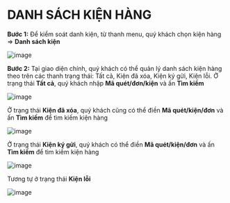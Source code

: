 # DANH SÁCH KIỆN HÀNG

**Bước 1:** Để kiểm soát danh kiện, từ thanh menu, quý khách chọn kiện hàng => **Danh sách kiện**
 
 ![image](https://user-images.githubusercontent.com/109578103/202353948-0c7e53e4-a10b-4933-8236-deafd18b6492.png)

**Bước 2:** Tại giao diện chính, quý khách có thể quản lý danh sách kiện hàng theo trên các thanh trạng thái: Tất cả, Kiện đã xóa, Kiện ký gửi, Kiện lỗi.
Ở trạng thái **Tất cả**, quý khách nhập **Mã quét/đơn/kiện** và ấn **Tìm kiếm**

![image](https://user-images.githubusercontent.com/109578103/202353987-930c9175-7de7-4156-abe9-5da34eb5e100.png)

Ở trạng thái **Kiện đã xóa**, quý khách cũng có thể điền **Mã quét/kiện/đơn** và ấn **Tìm kiếm** để tìm kiếm kiện hàng

![image](https://user-images.githubusercontent.com/109578103/202354023-94ba20a4-bf89-44dc-bf32-2a063707ed9d.png)
 
Ở trạng thái **Kiện ký gửi**, quý khách có thể điền **Mã quét/kiện/đơn** và ấn **Tìm kiếm** để tìm kiếm kiện hàng

![image](https://user-images.githubusercontent.com/109578103/202354053-5c564dbe-6c06-4761-babc-788f04679d75.png)

Tương tự ở trạng thái **Kiện lỗi**
 
![image](https://user-images.githubusercontent.com/109578103/202354082-0f5a8ed1-1627-4c3e-8ddd-8717270c89fd.png)

